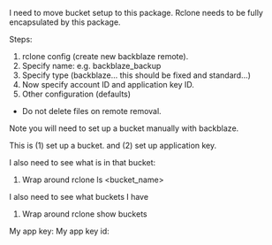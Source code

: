 
I need to move bucket setup to this package. Rclone needs to be fully encapsulated by this package.

Steps:

1. rclone config (create new backblaze remote).
2. Specify name: <foo> e.g. backblaze_backup
3. Specify type (backblaze... this should be fixed and standard...)
4. Now specify account ID and application key ID.
5. Other configuration (defaults)
- Do not delete files on remote removal.

Note you will need to set up a bucket manually with backblaze.

This is (1) set up a bucket. and (2) set up application key.


I also need to see what is in that bucket:

1. Wrap around rclone ls <bucket_name>

I also need to see what buckets I have

1. Wrap around rclone show buckets

My app key:
My app key id:
